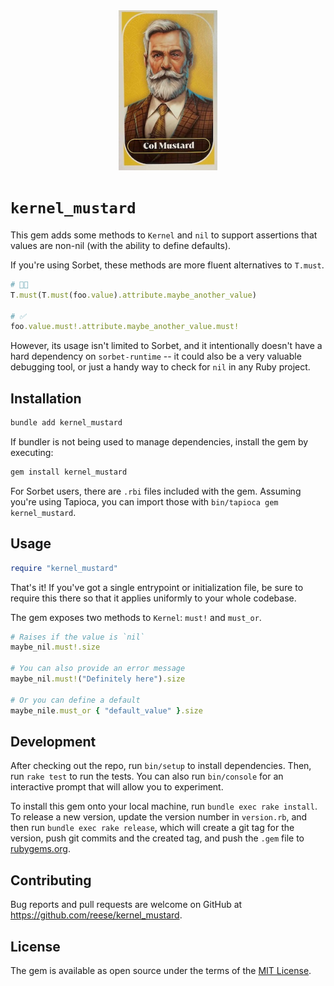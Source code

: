 <div align="center">
  <img alt="Prism Ruby parser" height="256px" src="https://github.com/reese/kernel_mustard/blob/main/assets/colonel-mustard.jpeg?raw=true">
</div>

# `kernel_mustard`

This gem adds some methods to `Kernel` and `nil` to support assertions that values are non-nil (with the ability to define defaults).

If you're using Sorbet, these methods are more fluent alternatives to `T.must`.

```ruby
# 😵‍💫
T.must(T.must(foo.value).attribute.maybe_another_value)

# ✅
foo.value.must!.attribute.maybe_another_value.must!
```

However, its usage isn't limited to Sorbet, and it intentionally doesn't have a hard dependency on `sorbet-runtime` -- it could also be a very valuable debugging tool, or just a handy way to check for `nil` in any Ruby project.

## Installation

```bash
bundle add kernel_mustard
```

If bundler is not being used to manage dependencies, install the gem by executing:

```bash
gem install kernel_mustard
```

For Sorbet users, there are `.rbi` files included with the gem. Assuming you're using Tapioca, you can import those with `bin/tapioca gem kernel_mustard`.

## Usage

```ruby
require "kernel_mustard"
```

That's it! If you've got a single entrypoint or initialization file, be sure to require this there so that it applies uniformly to your whole codebase.

The gem exposes two methods to `Kernel`: `must!` and `must_or`.

```ruby
# Raises if the value is `nil`
maybe_nil.must!.size

# You can also provide an error message
maybe_nil.must!("Definitely here").size

# Or you can define a default
maybe_nile.must_or { "default_value" }.size
```

## Development

After checking out the repo, run `bin/setup` to install dependencies. Then, run `rake test` to run the tests. You can also run `bin/console` for an interactive prompt that will allow you to experiment.

To install this gem onto your local machine, run `bundle exec rake install`. To release a new version, update the version number in `version.rb`, and then run `bundle exec rake release`, which will create a git tag for the version, push git commits and the created tag, and push the `.gem` file to [rubygems.org](https://rubygems.org).

## Contributing

Bug reports and pull requests are welcome on GitHub at https://github.com/reese/kernel_mustard.

## License

The gem is available as open source under the terms of the [MIT License](https://opensource.org/licenses/MIT).
